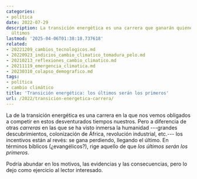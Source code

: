 ```yaml
---
categories:
- política
date: 2022-07-29
description: La transición energética es una carrera que ganarán quienes lleguen los
  últimos
lastmod: '2025-04-06T01:38:18.737618'
related:
- 20221209_cambios_tecnologicos.md
- 20220923_indicios_cambio_climatico_tomadura_pelo.md
- 20210213_reflexiones_cambio_climatico.md
- 20211119_emergencia_climatica.md
- 20230310_colapso_demografico.md
tags:
- política
- cambio climático
title: 'Transición energética: los últimos serán los primeros'
url: /2022/transicion-energetica-carrera/
---
```


La de la transición energética es una carrera en la que nos vemos obligados a competir en estos desventurados tiempos nuestros. Pero a diferencia de otras _carreras_ en las que se ha visto inmersa la humanidad ---grandes descubrimientos, colonización de África, revolución industrial, etc.--- los incentivos están al revés: se gana perdiendo, llegando el último. En términos bíblicos (¿evangélicos?), rige aquello de que _los últimos serán los primeros_.

Podría abundar en los motivos, las evidencias y las consecuencias, pero lo dejo como ejercicio al lector interesado.
